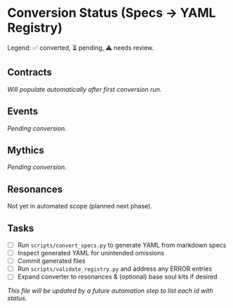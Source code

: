 # Conversion Status (Specs → YAML Registry)

Legend: ✅ converted, ⏳ pending, ⚠ needs review.

## Contracts
_Will populate automatically after first conversion run._

## Events
_Pending conversion._

## Mythics
_Pending conversion._

## Resonances
Not yet in automated scope (planned next phase).

## Tasks
- [ ] Run `scripts/convert_specs.py` to generate YAML from markdown specs
- [ ] Inspect generated YAML for unintended omissions
- [ ] Commit generated files
- [ ] Run `scripts/validate_registry.py` and address any ERROR entries
- [ ] Expand converter to resonances & (optional) base soul kits if desired

_This file will be updated by a future automation step to list each id with status._
